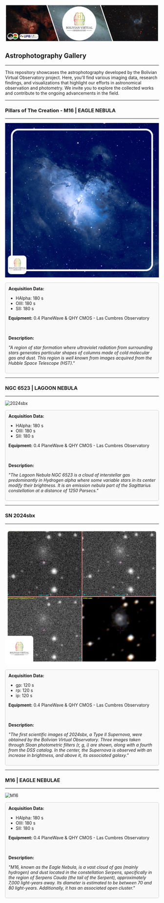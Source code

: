 ![Intro Banner](im/Baner_v1_LCO_1.jpg)

## Astrophotography Gallery

---

This repository showcases the astrophotography developed by the Bolivian Virtual Observatory project. Here, you'll find various imaging data, research findings, and visualizations that highlight our efforts in astronomical observation and photometry. We invite you to explore the collected works and contribute to the ongoing advancements in the field.

---

### Pillars of The Creation - M16 | EAGLE NEBULA
---

![2024sbx](im/M16_BVO.png)


<div style="border: 1px solid #ccc; padding: 10px; border-radius: 5px; background-color: #f9f9f9;">
  <strong>Acquisition Data:</strong>
  <ul>
    <li>HAlpha: 180 s</li>
    <li>OIII: 180 s</li>
    <li>SII: 180 s</li>
  </ul>

  <strong>Equipment:</strong> 0.4 PlaneWave & QHY CMOS - Las Cumbres Observatory

  <br><br><strong>Description:</strong>
  <p><em>"A region of star formation where ultraviolet radiation from surrounding stars generates particular shapes of columns made of cold molecular gas and dust. This region is well known from images acquired from the Hubble Space Telescope (HST)."</em></p>
</div>

---

### NGC 6523 | LAGOON NEBULA

---

![2024sbx](im/PSX_20240827_045021.jpg)


<div style="border: 1px solid #ccc; padding: 10px; border-radius: 5px; background-color: #f9f9f9;">
  <strong>Acquisition Data:</strong>
  <ul>
    <li>HAlpha: 180 s</li>
    <li>OIII: 180 s</li>
    <li>SII: 180 s</li>
  </ul>

  <strong>Equipment:</strong> 0.4 PlaneWave & QHY CMOS - Las Cumbres Observatory

  <br><br><strong>Description:</strong>
  <p><em>"The Lagoon Nebula NGC 6523 is a cloud of interstellar gas predominantly in Hydrogen alpha where some variable stars in its center modify their brightness. It is an emission nebula part of the Sagittarius constellation at a distance of 1250 Parsecs."</em></p>
</div>



---

### SN 2024sbx

---

![2024sbx](im/2024sbx_p1.png)


<div style="border: 1px solid #ccc; padding: 10px; border-radius: 5px; background-color: #f9f9f9;">
  <strong>Acquisition Data:</strong>
  <ul>
    <li>gp: 120 s</li>
    <li>rp: 120 s</li>
    <li>ip: 120 s</li>
  </ul>

  <strong>Equipment:</strong> 0.4 PlaneWave & QHY CMOS - Las Cumbres Observatory

  <br><br><strong>Description:</strong>
  <p><em>"The first scientific images of 2024sbx, a Type II Supernova, were obtained by the Bolivian Virtual Observatory. Three images taken through Sloan photometric filters (r, g, i) are shown, along with a fourth from the DSS catalog. In the center, the Supernova is observed with an increase in brightness, and above it, its associated galaxy."</em></p>
</div>

---

### M16 | EAGLE NEBULAE

---

![M16](im/M16_BVO_GJ_3.png)

<div style="border: 1px solid #ccc; padding: 10px; border-radius: 5px; background-color: #f9f9f9;">
  <strong>Acquisition Data:</strong>
  <ul>
    <li>HAlpha: 180 s</li>
    <li>OIII: 180 s</li>
    <li>SII: 180 s</li>
  </ul>

  <strong>Equipment:</strong> 0.4 PlaneWave & QHY CMOS - Las Cumbres Observatory

  <br><br><strong>Description:</strong>
  <p><em>"M16, known as the Eagle Nebula, is a vast cloud of gas (mainly hydrogen) and dust located in the constellation Serpens, specifically in the region of Serpens Cauda (the tail of the Serpent), approximately 7,000 light-years away. Its diameter is estimated to be between 70 and 80 light-years. Additionally, it has an associated open cluster."</em></p>
</div>
